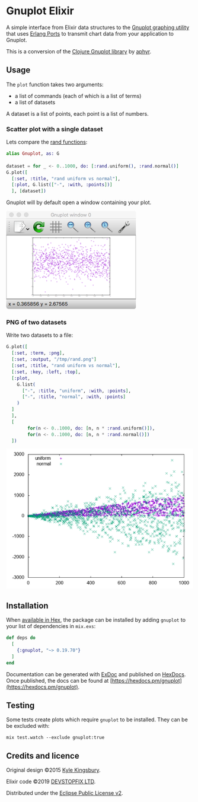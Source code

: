 # Gnuplot Elixir

A simple interface from Elixir data structures to the [Gnuplot graphing utility][1] that uses [Erlang Ports][5] to transmit chart data from your application to Gnuplot.

This is a conversion of the [Clojure Gnuplot library][4] by [aphyr][2].

## Usage

The `plot` function takes two arguments:

* a list of commands (each of which is a list of terms)
* a list of datasets

A dataset is a list of points, each point is a list of numbers.

### Scatter plot with a single dataset

Lets compare the [rand functions](http://erlang.org/doc/man/rand.html):

```elixir
alias Gnuplot, as: G

dataset = for _ <- 0..1000, do: [:rand.uniform(), :rand.normal()]
G.plot([
  [:set, :title, "rand uniform vs normal"],
  [:plot, G.list(["-", :with, :points])]
  ], [dataset])
```

Gnuplot will by default open a window containing your plot.

![rand](docs/window.png)

### PNG of two datasets

Write two datasets to a file:

```elixir
G.plot([
  [:set, :term, :png], 
  [:set, :output, "/tmp/rand.png"]
  [:set, :title, "rand uniform vs normal"],
  [:set, :key, :left, :top],
  [:plot,
    G.list(
      ["-", :title, "uniform", :with, :points],
      ["-", :title, "normal", :with, :points]
    )
  ]
  ], 
  [
        for(n <- 0..1000, do: [n, n * :rand.uniform()]),
        for(n <- 0..1000, do: [n, n * :rand.normal()])
  ])
```

![uniform-vs-rand](docs/rand.PNG)

## Installation

When [available in Hex](https://hex.pm/docs/publish), the package can be installed
by adding `gnuplot` to your list of dependencies in `mix.exs`:

```elixir
def deps do
  [
    {:gnuplot, "~> 0.19.70"}
  ]
end
```

Documentation can be generated with [ExDoc](https://github.com/elixir-lang/ex_doc)
and published on [HexDocs](https://hexdocs.pm). Once published, the docs can
be found at [https://hexdocs.pm/gnuplot](https://hexdocs.pm/gnuplot).

## Testing

Some tests create plots which require `gnuplot` to be installed. They can be be excluded with:

    mix test.watch --exclude gnuplot:true

## Credits and licence

Original design ©2015 [Kyle Kingsbury][2].

Elixir code ©2019 [DEVSTOPFIX LTD][3].

Distributed under the [Eclipse Public License v2][6].



[1]: http://www.gnuplot.info/
[2]: https://github.com/aphyr
[3]: http://www.devstopfix.com/
[4]: https://github.com/aphyr/gnuplot
[5]: http://erlang.org/doc/reference_manual/ports.html
[6]: https://www.eclipse.org/legal/epl-2.0/